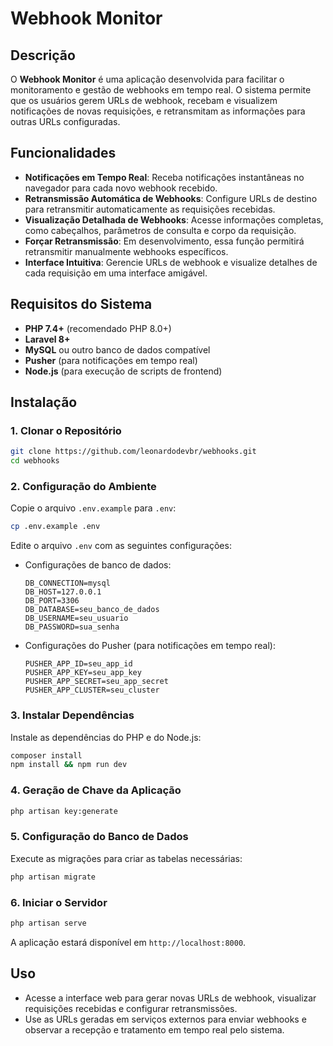 
# Webhook Monitor

## Descrição

O **Webhook Monitor** é uma aplicação desenvolvida para facilitar o monitoramento e gestão de webhooks em tempo real. O sistema permite que os usuários gerem URLs de webhook, recebam e visualizem notificações de novas requisições, e retransmitam as informações para outras URLs configuradas.

## Funcionalidades

- **Notificações em Tempo Real**: Receba notificações instantâneas no navegador para cada novo webhook recebido.
- **Retransmissão Automática de Webhooks**: Configure URLs de destino para retransmitir automaticamente as requisições recebidas.
- **Visualização Detalhada de Webhooks**: Acesse informações completas, como cabeçalhos, parâmetros de consulta e corpo da requisição.
- **Forçar Retransmissão**: Em desenvolvimento, essa função permitirá retransmitir manualmente webhooks específicos.
- **Interface Intuitiva**: Gerencie URLs de webhook e visualize detalhes de cada requisição em uma interface amigável.

## Requisitos do Sistema

- **PHP 7.4+** (recomendado PHP 8.0+)
- **Laravel 8+**
- **MySQL** ou outro banco de dados compatível
- **Pusher** (para notificações em tempo real)
- **Node.js** (para execução de scripts de frontend)

## Instalação

### 1. Clonar o Repositório

```bash
git clone https://github.com/leonardodevbr/webhooks.git
cd webhooks
```

### 2. Configuração do Ambiente

Copie o arquivo `.env.example` para `.env`:

```bash
cp .env.example .env
```

Edite o arquivo `.env` com as seguintes configurações:

- Configurações de banco de dados:
  ```env
  DB_CONNECTION=mysql
  DB_HOST=127.0.0.1
  DB_PORT=3306
  DB_DATABASE=seu_banco_de_dados
  DB_USERNAME=seu_usuario
  DB_PASSWORD=sua_senha
  ```

- Configurações do Pusher (para notificações em tempo real):
  ```env
  PUSHER_APP_ID=seu_app_id
  PUSHER_APP_KEY=seu_app_key
  PUSHER_APP_SECRET=seu_app_secret
  PUSHER_APP_CLUSTER=seu_cluster
  ```

### 3. Instalar Dependências

Instale as dependências do PHP e do Node.js:

```bash
composer install
npm install && npm run dev
```

### 4. Geração de Chave da Aplicação

```bash
php artisan key:generate
```

### 5. Configuração do Banco de Dados

Execute as migrações para criar as tabelas necessárias:

```bash
php artisan migrate
```

### 6. Iniciar o Servidor

```bash
php artisan serve
```

A aplicação estará disponível em `http://localhost:8000`.

## Uso

- Acesse a interface web para gerar novas URLs de webhook, visualizar requisições recebidas e configurar retransmissões.
- Use as URLs geradas em serviços externos para enviar webhooks e observar a recepção e tratamento em tempo real pelo sistema.
